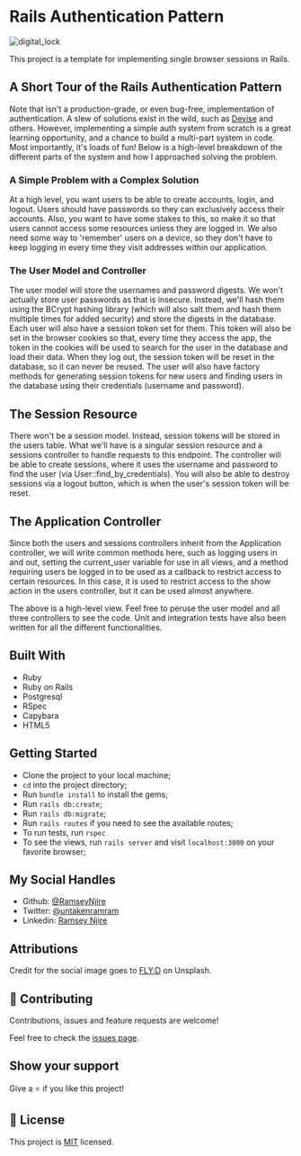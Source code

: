 # Rails Authentication Pattern

![digital_lock](./images/digital_lock.jpg)

This project is a template for implementing single browser sessions in Rails.

## A Short Tour of the Rails Authentication Pattern

Note that isn't a production-grade, or even bug-free, implementation of authentication. A slew of solutions exist in the wild, such as [Devise](https://github.com/heartcombo/devise) and others. However, implementing a simple auth system from scratch is a great learning opportunity, and a chance to build a multi-part system in code. Most importantly, it's loads of fun! Below is a high-level breakdown of the different parts of the system and how I approached solving the problem.

### A Simple Problem with a Complex Solution

At a high level, you want users to be able to create accounts, login, and logout. Users should have passwords so they can exclusively access their accounts. Also, you want to have some stakes to this, so make it so that users cannot access some resources unless they are logged in. We also need some way to 'remember' users on a device, so they don't have to keep logging in every time they visit addresses within our application.

### The User Model and Controller

The user model will store the usernames and password digests. We won't actually store user passwords as that is insecure. Instead, we'll hash them using the BCrypt hashing library (which will also salt them and hash them multiple times for added security) and store the digests in the database. Each user will also have a session token set for them. This token will also be set in the browser cookies so that, every time they access the app, the token in the cookies will be used to search for the user in the database and load their data. When they log out, the session token will be reset in the database, so it can never be reused. The user will also have factory methods for generating session tokens for new users and finding users in the database using their credentials (username and password).


## The Session Resource

There won't be a session model. Instead, session tokens will be stored in the users table. What we'll have is a singular session resource and a sessions controller to handle requests to this endpoint. The controller will be able to create sessions, where it uses the username and password to find the user (via User::find_by_credentials). You will also be able to destroy sessions via a logout button, which is when the user's session token will be reset.

## The Application Controller

Since both the users and sessions controllers inherit from the Application controller, we will write common methods here, such as logging users in and out, setting the current_user variable for use in all views, and a method requiring users be logged in to be used as a callback to restrict access to certain resources. In this case, it is used to restrict access to the show action in the users controller, but it can be used almost anywhere.



The above is a high-level view. Feel free to peruse the user model and all three controllers to see the code. Unit and integration tests have also been written for all the different functionalities.


## Built With

- Ruby
- Ruby on Rails
- Postgresql
- RSpec
- Capybara
- HTML5

## Getting Started

- Clone the project to your local machine;
- `cd` into the project directory;
- Run `bundle install` to install the gems;
- Run `rails db:create`;
- Run `rails db:migrate`;
- Run `rails routes` if you need to see the available routes;
- To run tests, run `rspec`
- To see the views, run `rails server` and visit `localhost:3000` on your favorite browser;

## My Social Handles

- Github: [@RamseyNjire](https://github.com/RamseyNjire)
- Twitter: [@untakenramram](https://twitter.com/untakenramram)
- Linkedin: [Ramsey Njire](https://www.linkedin.com/in/ramsey-njire-51984931/)

## Attributions

Credit for the social image goes to [FLY:D](https://unsplash.com/photos/F7aZ8G7gGBQ?utm_source=unsplash&utm_medium=referral&utm_content=creditShareLink) on Unsplash.


## 🤝 Contributing

Contributions, issues and feature requests are welcome!

Feel free to check the [issues page](issues/).

## Show your support

Give a ⭐️ if you like this project!

## 📝 License

This project is [MIT](lic.url) licensed.